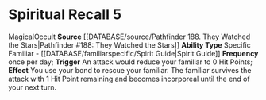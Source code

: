 ﻿---
ability_type: Specific Familiar - Spirit Guide
actions: '[reaction]'
frequency: once per day; <b>Trigger</b> An attack would reduce your familiar to 0
  Hit Points
id: '91'
name: Spiritual Recall
rarity: Common
source: '[[DATABASE/source/Pathfinder 188. They Watched the Stars|Pathfinder #188:
  They Watched the Stars]]'
type: Familiar Ability

---
# Spiritual Recall <span class="action-icon">5</span>

<span class="item-trait">Magical</span><span class="item-trait">Occult</span>
**Source** [[DATABASE/source/Pathfinder 188. They Watched the Stars|Pathfinder #188: They Watched the Stars]]
**Ability Type** Specific Familiar - [[DATABASE/familiarspecific/Spirit Guide|Spirit Guide]]
**Frequency** once per day; **Trigger** An attack would reduce your familiar to 0 Hit Points; **Effect** You use your bond to rescue your familiar. The familiar survives the attack with 1 Hit Point remaining and becomes incorporeal until the end of your next turn.